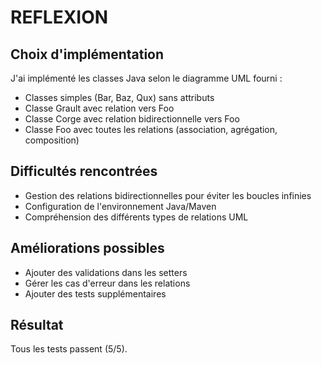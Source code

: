 # REFLEXION

## Choix d'implémentation

J'ai implémenté les classes Java selon le diagramme UML fourni :
- Classes simples (Bar, Baz, Qux) sans attributs
- Classe Grault avec relation vers Foo
- Classe Corge avec relation bidirectionnelle vers Foo
- Classe Foo avec toutes les relations (association, agrégation, composition)

## Difficultés rencontrées

- Gestion des relations bidirectionnelles pour éviter les boucles infinies
- Configuration de l'environnement Java/Maven
- Compréhension des différents types de relations UML

## Améliorations possibles

- Ajouter des validations dans les setters
- Gérer les cas d'erreur dans les relations
- Ajouter des tests supplémentaires

## Résultat

Tous les tests passent (5/5).